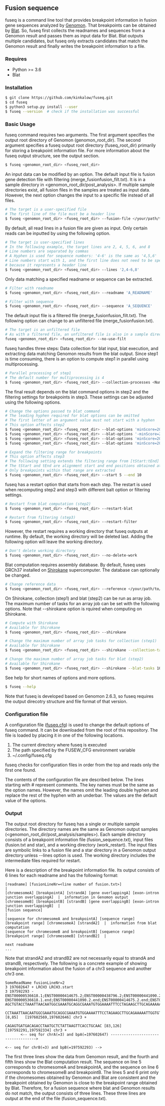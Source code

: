 ## Fusion sequence

fuseq is a command line tool that provides breakpoint information in fusion gene sequences analyzed by [Genomon](https://genomon-project.github.io/GenomonPagesR/).
That breakpoints can be obtained by [Blat](https://genome.ucsc.edu/cgi-bin/hgBlat).
So, fuseq first collects the readnames and sequences from a Genomon result and passes them as input data for Blat.
Blat outputs multiple candidates, but fuseq only extracts candidates that match the Genomon result and finally writes the breakpoint information to a file.

### Requires

- Python >= 3.6
- Blat

### Installation

```bash
$ git clone https://github.com/kinkalow/fuseq.git
$ cd fuseq
$ python3 setup.py install --user
$ fuseq --version  # check if the installation was successful
```

### Basic Usage

fuseq command requires two arguments.
The first argument specifies the output root directory of Genomon (genomon_root_dir).
The second argument specifies a fuseq output root directory (fuseq_root_dir) primarily for storing a breakpoint information file.
For more information about the fuseq output structure, see the output section.

```bash
$ fuseq <genomon_root_dir> <fuseq_root_dir>
```

An input data can be modified by an option.
The default input file is fusion gene detection file with filtering (merge_fusionfusion_filt.txt).
It is in a sample directory in \<genomon_root_dir/post_analysis\>.
If multiple sample directories exist, all fusion files in the samples are treated as input data.
However, the next option changes the input to a specific file instead of all files.

```bash
# The target is a user-specified file
# The first line of the file must be a header line
$ fuseq <genomon_root_dir> <fuseq_root_dir> --fusion-file </your/path/to/fusion/gene/detection/file>
```

By default, all read lines in a fusion file are given as input.
Only certain reads can be inputted by using the following option.

```bash
# The target is user-specified lines
# In the following example, the target lines are 2, 4, 5, 6, and 8
# Line numbers are separated by commas
# A Hyphen is used for sequence numbers: '4-6' is the same as '4,5,6'
# Line numbers start with 1, and the first line does not need to be specified
# because it represents a header line
$ fuseq <genomon_root_dir> <fuseq_root_dir> --lines '2,4-6,8'
```

Only data matching a specified readname or sequence can be extracted.

```bash
# Filter with readname
$ fuseq <genomon_root_dir> <fuseq_root_dir> --readname 'A_READNAME'

# Filter with sequence
$ fuseq <genomon_root_dir> <fuseq_root_dir> --sequence 'A_SEQUENCE'
```

The default input file is a filtered file (merge_fusionfusion_filt.txt).
The following option can change to an unfiltered file (merge_fusionfusion.txt).

```bash
# The target is an unfiltered file
# As with a filtered file, an unfiltered file is also in a sample directory
fuseq <genomon_root_dir> <fuseq_root_dir> --no-use-filt
```

fuseq handles three steps: Data collection for blat input, blat execution, and extracting data matching Genomon results from the blat output.
Since step1 is time consuming, there is an option to compute step1 in parallel using multiprocessing.

```bash
# Parallel processing of step1
# The default number for multiprocessing is 4
$ fuseq <genomon_root_dir> <fuseq_root_dir> --collection-processes <Number of multiprocessing>
```

The final result depends on the blat command options in step2 and the filtering settings for breakpoints in step3.
These settings can be adjusted using the following options.

```bash
# Change the options passed to blat command
# The leading hyphen required for blat options can be omitted
# The first letter of an argument value must not start with a hyphen
# This option affects step2
$ fuseq <genomon_root_dir> <fuseq_root_dir> --blat-options 'minScore=20'            # OK
$ fuseq <genomon_root_dir> <fuseq_root_dir> --blat-options '-minScore=20'           # NG
$ fuseq <genomon_root_dir> <fuseq_root_dir> --blat-options 'minScore=20 -maxGap=3'  # OK
$ fuseq <genomon_root_dir> <fuseq_root_dir> --blat-options 'minScore=20 maxGap=3'   # OK

# Expand the filtering range for breakpoints
# This option affects step3
# The following setting extends the filtering range from [tStart:tEnd] to [tStart-5:tEnd+10]
# The tStart and tEnd are alignment start and end positions obtained at blat computation, respectively
# Only breakpoints within that range are extracted
$ fuseq <genomon_root_dir> <fuseq_root_dir> --start 5 --end 10
```

fuseq has a restart option that starts from each step.
The restart is used when recomputing step2 and step3 with different balt option or filtering settings.

```bash
# Restart from blat computation (step2)
$ fuseq <genomon_root_dir> <fuseq_root_dir> --restart-blat

# Restart from filtering (step3)
$ fuseq <genomon_root_dir> <fuseq_root_dir> --restart-filter
```

However, the restart requires a working directory that fuseq outputs at runtime.
By default, the working directory will be deleted last.
Adding the following option will leave the working directory.

```bash
# Don't delete working directory
$ fuseq <genomon_root_dir> <fuseq_root_dir> --no-delete-work
```

Blat computation requires assembly database.
By default, fuseq uses GRCh37 installed on [Shirokane](https://gc.hgc.jp/en/) supercomputer.
The database can optionally be changed.

```bash
# Change reference data
$ fuseq <genomon_root_dir> <fuseq_root_dir> --reference </your/path/to/reference/genome>
```

On Shirokane, collection (step1) and blat (step2) can be run as array job.
The maximum number of tasks for an array job can be set with the following options.
Note that --shirokane option is rquired when computing on Shirokane.

```bash
# Compute with Shirokane
# Available for Shirokane
$ fuseq <genomon_root_dir> <fuseq_root_dir> --shirokane

# Change the maximum number of array job tasks for collection (step1)
# Available for Shirokane
$ fuseq <genomon_root_dir> <fuseq_root_dir> --shirokane --collection-tasks 100

# Change the maximum number of array job tasks for blat (step2)
# Available for Shirokane
$ fuseq <genomon_root_dir> <fuseq_root_dir> --shirokane --blat-tasks 100
```

See help for short names of options and more options.

```bash
$ fuseq --help
```

Note that fuseq is developed based on Genomon 2.6.3, so fuseq requires the output direcotry structure and file format of that version.

### Configuration file

A configuration file ([fuseq.cfg](https://github.com/kinkalow/fuseq/blob/main/fuseq.cfg)) is used to change the default options of fuseq command.
It can be downloaded from the root of this repository.
The file is loaded by placing it in one of the following locations.
  1. The current directory where fuseq is executed
  1. The path specified by the FUSEW_CFG environment variable
  1. ~/.config/fuseq.cfg

fuseq checks for configuration files in order from the top and reads only the first one found.

The contents of the configuration file are described below.
The lines starting with # represent comments.
The key names must be the same as the option names.
However, the names omit the leading double hyphen and replace the rest of the hyphen with an underbar.
The values are the default value of the options.

### Output

The output root directory for fuseq has a single or multiple sample directories.
The directory names are the same as Genomon output samples (\<genomon_root_dir/post_analysis/samples\>).
Each sample directory consists of a breakpoint information file (fusion_sequence.txt), input files (fusion.txt and star), and a working directory (work_restart).
The input files are symbolic links to a fusion file and a star directory in a Genomon output directory unless --lines option is used.
The working directory includes the intermediate files required for restart.

Here is a description of the breakpoint information file.
Its output consists of 6 lines for each readname and has the following format:

```
[readname] [fusionLineNr=<line number of fusion.txt>]                                          |
[chromesomeA] [breakpointA] [strandA] [gene overlappingA] [exon-intron junction overlappingA]  |  information in Genomon output
[chromesomeB] [breakpointB] [strandB] [gene overlappingB] [exon-intron junction overlappingB]  |
[fusion sequence]                                                                              |
[sequence for chromesomeA and breakpointA] [sequence range] [breakpoint range] [chromesomeA] [strandA2]  |  information from blat computation
[sequence for chromesomeB and breakpointB] [sequence range] [breakpoint range] [chromesomeB] [strandB2]  |

next readname
...
```

Note that strandA2 and strandB2 are not necessarily equal to strandA and strandB, respectively.
The following is a concrete example of showing breakpoint information about the fusion of a chr3 sequence and another chr3 one.

```
SomeReadName fusionLineNr=2
3 197602647 + LRCH3 LRCH3.start
3 197592293 - ENST00000536618.1;ENST00000414675.2;ENST00000438796.2;ENST00000441090.2;ENST00000425562.2 ENST00000536618.1.end;ENST00000441090.2.end;ENST00000414675.2.end;ENST00000425562.2.end;ENST00000438796.2.end
AGCTGTACCTAAATTAACAATGGCGAAATGCAGGCGAAATGTGGAAAATTTCCTAGAAGCTTGCAGAAAAATTGGTGTACCTCAGAGTGATGACAGACCTAATGCTCTATTAAGTTCACCTGCAAC
       CCTAAATTAACAATGGCGAAATGCAGGCGAAATGTGGAAAATTTCCTAGAAGCTTGCAGAAAAATTGGTGTACCTCAG                                          [8,85]   [197602569,197602646] chr3 +
                                                                                  CAGAGTGATGACAGACCTAATGCTCTATTAAGTTCACCTGCAAC [83,126] [197592291,197592334] chr3 +
       <-- seq for chrA(=3) and bpA(=197602647) ------------------------------------>
                                                                                  <-- seq for chrB(=3) and bpB(=197592293) -->
```

The first three lines show the data from Genomon result, and the fourth and fifth lines show the Blat computation result.
The sequence on line 5 corresponds to chromesomeA and breakpointA, and the sequence on line 6 corresponds to chromesomeB and breakpointB.
The lines 5 and 6 print only if the chromesomes obtained by Genomon and Blat are consistent and the breakpoint obtained by Genomon is close to the breakpoint range obtained by Blat.
Therefore, for a fusion sequence where blat and Genomon results do not match, the output consists of three lines.
These three lines are output at the end of the file (fusion_sequence.txt).
